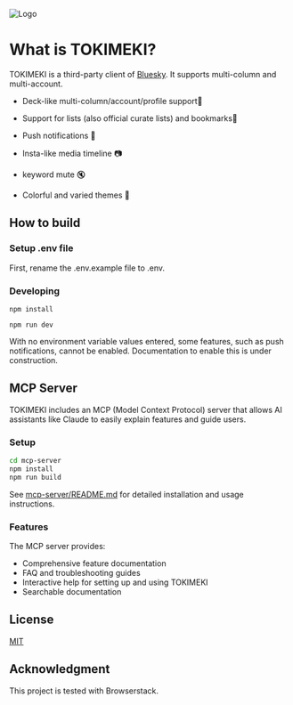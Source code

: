 ![Logo](/static/ogp.jpg)

# What is TOKIMEKI?

TOKIMEKI is a third-party client of [Bluesky](https://github.com/bluesky-social/atproto). It supports multi-column and multi-account.

- Deck-like multi-column/account/profile support🚀

- Support for lists (also official curate lists) and bookmarks🔖

- Push notifications 🔔

- Insta-like media timeline 📷

- keyword mute 🔇

- Colorful and varied themes 🌈

## How to build

### Setup .env file

First, rename the .env.example file to .env.

### Developing
```
npm install

npm run dev
```

With no environment variable values entered, some features, such as push notifications, cannot be enabled.
Documentation to enable this is under construction.

## MCP Server

TOKIMEKI includes an MCP (Model Context Protocol) server that allows AI assistants like Claude to easily explain features and guide users.

### Setup

```bash
cd mcp-server
npm install
npm run build
```

See [mcp-server/README.md](mcp-server/README.md) for detailed installation and usage instructions.

### Features

The MCP server provides:
- Comprehensive feature documentation
- FAQ and troubleshooting guides
- Interactive help for setting up and using TOKIMEKI
- Searchable documentation

## License

[MIT](LICENSE)

## Acknowledgment

This project is tested with Browserstack.
